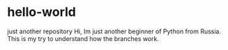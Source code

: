 # hello-world
just another repository
Hi, Im just another beginner of Python from Russia. This is my try to understand how the branches work.
